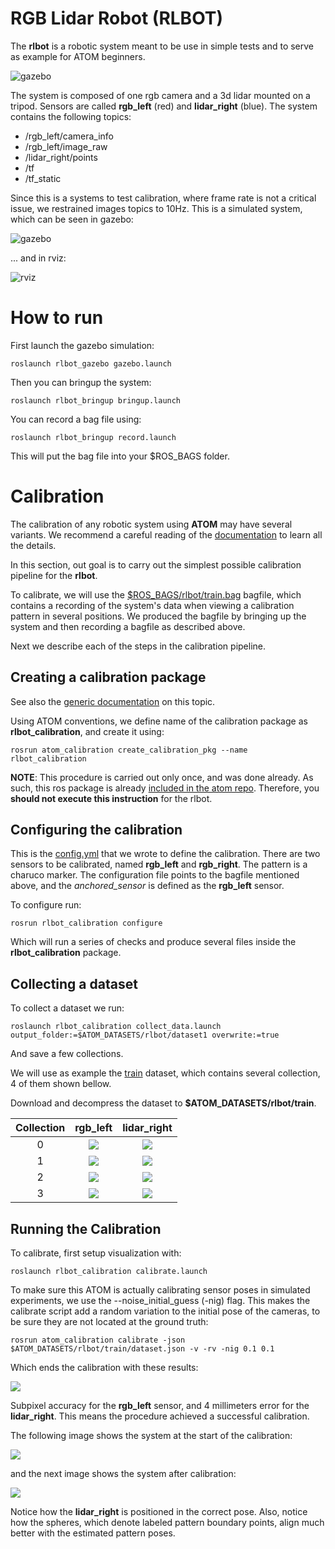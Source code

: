 # RGB Lidar Robot (RLBOT)

The **rlbot** is a robotic system meant to be use in simple tests and to serve as example for ATOM beginners.

![gazebo](docs/system.png)

The system is composed of one rgb camera and a 3d lidar mounted on a tripod.
Sensors are called **rgb_left** (red) and **lidar_right** (blue).
The system contains the following topics:

  - /rgb_left/camera_info
  - /rgb_left/image_raw
  - /lidar_right/points
  - /tf
  - /tf_static

Since this is a systems to test calibration, where frame rate is not a critical issue, we restrained images topics to 10Hz.
This is a simulated system, which can be seen in gazebo:

![gazebo](docs/gazebo.png)

... and in rviz:

![rviz](docs/rviz.png)

# How to run

First launch the gazebo simulation:

    roslaunch rlbot_gazebo gazebo.launch

Then you can bringup the system:

    roslaunch rlbot_bringup bringup.launch

You can record a bag file using:

    roslaunch rlbot_bringup record.launch

This will put the bag file into your $ROS_BAGS folder.

# Calibration

The calibration of any robotic system using **ATOM** may have several variants. We recommend a careful reading of the [documentation](https://lardemua.github.io/atom_documentation/) to learn all the details.

In this section, out goal is to carry out the simplest possible calibration pipeline for the **rlbot**.

To calibrate, we will use the [$ROS_BAGS/rlbot/train.bag](https://drive.google.com/file/d/1UftkcLSTQV2VeQiz9n5vq8vPDwF5jnLp/view?usp=sharing) bagfile, which contains a recording of the system's data when viewing a calibration pattern in several positions. We produced the bagfile by bringing up the system and then recording a bagfile as described above.

Next we describe each of the steps in the calibration pipeline.

## Creating a calibration package

See also the [generic documentation](https://lardemua.github.io/atom_documentation/procedures/#create-a-calibration-package) on this topic.

Using ATOM conventions, we define name of the calibration package as **rlbot_calibration**, and create it using:

    rosrun atom_calibration create_calibration_pkg --name rlbot_calibration

**NOTE**: This procedure is carried out only once, and was done already. As such, this ros package is already [included in the atom repo](https://github.com/lardemua/atom/tree/noetic-devel/atom_examples/rlbot/rlbot_calibration). Therefore, you **should not execute this instruction** for the rlbot.


## Configuring the calibration


This is the [config.yml](https://github.com/lardemua/atom/blob/noetic-devel/atom_examples/rlbot/rlbot_calibration/calibration/config.yml) that we wrote to define the calibration. There are two sensors to be calibrated, named **rgb_left** and **rgb_right**. The pattern is a charuco marker.
The configuration file points to the bagfile mentioned above, and the _anchored_sensor_ is defined as the **rgb_left** sensor.

To configure run:

    rosrun rlbot_calibration configure

Which will run a series of checks and produce several files inside the **rlbot_calibration** package.


## Collecting a dataset

To collect a dataset we run:

    roslaunch rlbot_calibration collect_data.launch output_folder:=$ATOM_DATASETS/rlbot/dataset1 overwrite:=true

And save a few collections.

We will use as example the [train](https://drive.google.com/file/d/1kM3D4aUORKMxdsz9krnpeDSXNrmXxltp/view?usp=sharing) dataset, which contains several collection, 4 of them shown bellow.

Download and decompress the dataset to **$ATOM_DATASETS/rlbot/train**.

Collection |           rgb_left             |           lidar_right
:----------------:|:-------------------------:|:-------------------------:
0 | ![](docs/rgb_left_000.jpg) |  ![](docs/lidar_right_000.png)
1 | ![](docs/rgb_left_001.jpg) |  ![](docs/lidar_right_001.png)
2 | ![](docs/rgb_left_002.jpg) |  ![](docs/lidar_right_002.png)
3 | ![](docs/rgb_left_003.jpg) |  ![](docs/lidar_right_003.png)


## Running the Calibration

To calibrate, first setup visualization with:

    roslaunch rlbot_calibration calibrate.launch

To make sure this ATOM is actually calibrating sensor poses in simulated experiments, we use the --noise_initial_guess (-nig) flag. This makes the calibrate script add a random variation to the initial pose of the cameras, to be sure they are not located at the ground truth:

    rosrun atom_calibration calibrate -json $ATOM_DATASETS/rlbot/train/dataset.json -v -rv -nig 0.1 0.1

Which ends the calibration with these results:

![](docs/calibration_output.png)


Subpixel accuracy for the **rgb_left** sensor, and 4 millimeters error for the **lidar_right**. This means the procedure achieved a successful calibration.

The following image shows the system at the start of the calibration:

![](docs/before_calibration.png)

and the next image shows the system after calibration:

![](docs/after_calibration.png)

Notice how the **lidar_right** is positioned in the correct pose. Also, notice how the spheres, which denote labeled pattern boundary points, align much better with the estimated pattern poses.
